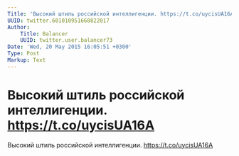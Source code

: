```yaml
---
Title: 'Высокий штиль российской интеллигенции. https://t.co/uycisUA16A'
UUID: twitter.601010951668822017
Author:
    Title: Balancer
    UUID: twitter.user.balancer73
Date: 'Wed, 20 May 2015 16:05:51 +0300'
Type: Post
Markup: Text
---
```


# Высокий штиль российской интеллигенции. https://t.co/uycisUA16A

Высокий штиль российской интеллигенции.
https://t.co/uycisUA16A
